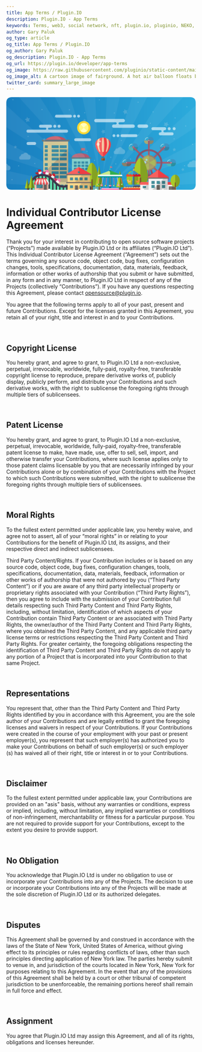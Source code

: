 ```yaml
---
title: App Terms / Plugin.IO
description: Plugin.IO - App Terms
keywords: Terms, web3, social network, nft, plugin.io, pluginio, NEKO, token, cryptocurrency, crypto
author: Gary Paluk
og_type: article
og_title: App Terms / Plugin.IO
og_author: Gary Paluk
og_description: Plugin.IO - App Terms
og_url: https://plugin.io/developer/app-terms
og_image: https://raw.githubusercontent.com/pluginio/static-content/main/lang/en/docs/v1/images/header_banner.png
og_image_alt: A cartoon image of fairground. A hot air balloon floats by through an open blue sky
twitter_card: summary_large_image
---
```


![A Plugin.IO branded banner that shows a young woman in front of a vivid blue background.](https://raw.githubusercontent.com/pluginio/static-content/main/lang/en/docs/v1/images/header_banner.png)

# Individual Contributor License Agreement

Thank you for your interest in contributing to open source software projects (“Projects”) made available by Plugin.IO Ltd or its affiliates (“Plugin.IO Ltd”). This Individual Contributor License Agreement (“Agreement”) sets out the terms governing any source code, object code, bug fixes, configuration changes, tools, specifications, documentation, data, materials, feedback, information or other works of authorship that you submit or have submitted, in any form and in any manner, to Plugin.IO Ltd in respect of any of the Projects (collectively “Contributions”). If you have any questions respecting this Agreement, please contact opensource@plugin.io.

You agree that the following terms apply to all of your past, present and future Contributions. Except for the licenses granted in this Agreement, you retain all of your right, title and interest in and to your Contributions.

<br />

## Copyright License

You hereby grant, and agree to grant, to Plugin.IO Ltd a non-exclusive, perpetual, irrevocable, worldwide, fully-paid, royalty-free, transferable copyright license to reproduce, prepare derivative works of, publicly display, publicly perform, and distribute your Contributions and such derivative works, with the right to sublicense the foregoing rights through multiple tiers of sublicensees.

<br />

## Patent License

You hereby grant, and agree to grant, to Plugin.IO Ltd a non-exclusive, perpetual, irrevocable, worldwide, fully-paid, royalty-free, transferable patent license to make, have made, use, offer to sell, sell, import, and otherwise transfer your Contributions, where such license applies only to those patent claims licensable by you that are necessarily infringed by your Contributions alone or by combination of your Contributions with the Project to which such Contributions were submitted, with the right to sublicense the foregoing rights through multiple tiers of sublicensees.

<br />

## Moral Rights

To the fullest extent permitted under applicable law, you hereby waive, and agree not to assert, all of your “moral rights” in or relating to your Contributions for the benefit of Plugin.IO Ltd, its assigns, and their respective direct and indirect sublicensees.

Third Party Content/Rights. If your Contribution includes or is based on any source code, object code, bug fixes, configuration changes, tools, specifications, documentation, data, materials, feedback, information or other works of authorship that were not authored by you (“Third Party Content”) or if you are aware of any third party intellectual property or proprietary rights associated with your Contribution (“Third Party Rights”), then you agree to include with the submission of your Contribution full details respecting such Third Party Content and Third Party Rights, including, without limitation, identification of which aspects of your Contribution contain Third Party Content or are associated with Third Party Rights, the owner/author of the Third Party Content and Third Party Rights, where you obtained the Third Party Content, and any applicable third party license terms or restrictions respecting the Third Party Content and Third Party Rights. For greater certainty, the foregoing obligations respecting the identification of Third Party Content and Third Party Rights do not apply to any portion of a Project that is incorporated into your Contribution to that same Project.

<br />

## Representations

You represent that, other than the Third Party Content and Third Party Rights identified by you in accordance with this Agreement, you are the sole author of your Contributions and are legally entitled to grant the foregoing licenses and waivers in respect of your Contributions. If your Contributions were created in the course of your employment with your past or present employer(s), you represent that such employer(s) has authorized you to make your Contributions on behalf of such employer(s) or such employer (s) has waived all of their right, title or interest in or to your Contributions.

<br />

## Disclaimer

To the fullest extent permitted under applicable law, your Contributions are provided on an "asis" basis, without any warranties or conditions, express or implied, including, without limitation, any implied warranties or conditions of non-infringement, merchantability or fitness for a particular purpose. You are not required to provide support for your Contributions, except to the extent you desire to provide support.

<br />

## No Obligation

You acknowledge that Plugin.IO Ltd is under no obligation to use or incorporate your Contributions into any of the Projects. The decision to use or incorporate your Contributions into any of the Projects will be made at the sole discretion of Plugin.IO Ltd or its authorized delegates.

<br />

## Disputes

This Agreement shall be governed by and construed in accordance with the laws of the State of New York, United States of America, without giving effect to its principles or rules regarding conflicts of laws, other than such principles directing application of New York law. The parties hereby submit to venue in, and jurisdiction of the courts located in New York, New York for purposes relating to this Agreement. In the event that any of the provisions of this Agreement shall be held by a court or other tribunal of competent jurisdiction to be unenforceable, the remaining portions hereof shall remain in full force and effect.

<br />

## Assignment

You agree that Plugin.IO Ltd may assign this Agreement, and all of its rights, obligations and licenses hereunder.